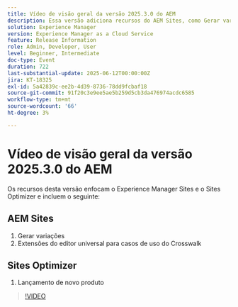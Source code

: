 ```yaml
---
title: Vídeo de visão geral da versão 2025.3.0 do AEM
description: Essa versão adiciona recursos do AEM Sites, como Gerar variações, Suporte ao Crosswalk no Editor universal e um Novo lançamento de produto no Sites Optimizer.
solution: Experience Manager
version: Experience Manager as a Cloud Service
feature: Release Information
role: Admin, Developer, User
level: Beginner, Intermediate
doc-type: Event
duration: 722
last-substantial-update: 2025-06-12T00:00:00Z
jira: KT-18325
exl-id: 5a42839c-ee2b-4d39-8736-78dd9fcbaf18
source-git-commit: 91f20c3e9ee5ae5b259d5cb3da476974acdc6585
workflow-type: tm+mt
source-wordcount: '66'
ht-degree: 3%

---
```


# Vídeo de visão geral da versão 2025.3.0 do AEM

Os recursos desta versão enfocam o Experience Manager Sites e o Sites Optimizer e incluem o seguinte:

## AEM Sites

1. Gerar variações
1. Extensões do editor universal para casos de uso do Crosswalk

## Sites Optimizer

1. Lançamento de novo produto

>[!VIDEO](https://video.tv.adobe.com/v/3463859/?learn=on&enablevpops)
